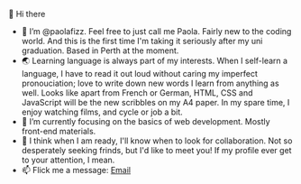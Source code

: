 👋 Hi there
- :palm_tree: I’m @paolafizz. Feel free to just call me Paola. Fairly new to the coding world. 
And this is the first time I'm taking it seriously after my uni graduation. Based in Perth at the moment.
- :earth_asia: Learning language is always part of my interests. When I self-learn a language, I have to read it out loud without caring my imperfect pronouciation; love to write down new words I learn from anything as well. 
Looks like apart from French or German, HTML, CSS and JavaScript will be the new scribbles on my A4 paper. In my spare time, I enjoy watching films, and cycle or job a bit.
- 🌱 I’m currently focusing on the basics of web development. Mostly front-end materials. 
- :purple_heart: I think when I am ready, I'll know when to look for collaboration. Not so desperately seeking frinds, but I'd like to meet you! 
If my profile ever get to your attention, I mean.
- 📫 Flick me a message: <a href="mailto:29014782+paolafizz@users.noreply.github.com">Email</a>
<!---
paolafizz/paolafizz is a ✨ special ✨ repository because its `README.md` (this file) appears on your GitHub profile.
You can click the Preview link to take a look at your changes.
--->
